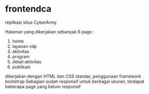 # frontendca
replikasi situs CyberArmy


Halaman yang dikerjakan sebanyak 6 page :
1. home
2. layanan vdp
3. aktivitas
4. program
5. detail aktivitas
6. publikasi

dikerjakan dengan HTML dan CSS standar, penggunaan framework bootstrap
Sebagian sudah responsif untuk berbagai ukuran, terdapat beberapa page yang belum responsif
